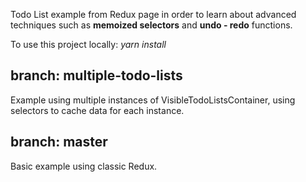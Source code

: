 Todo List example from Redux page in order to learn about advanced
techniques such as **memoized selectors** and **undo - redo** functions. 

To use this project locally: *yarn install*

## branch: multiple-todo-lists

Example using multiple instances of VisibleTodoListsContainer, using
selectors to cache data for each instance. 

## branch: master

Basic example using classic Redux.
